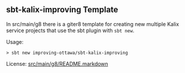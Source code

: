 ## sbt-kalix-improving Template 
In src/main/g8 there is a giter8 template for creating new
multiple Kalix service projects that use the sbt plugin with `sbt new`.

Usage:
```shell
> sbt new improving-ottawa/sbt-kalix-improving 
```
License: [src/main/g8/README.markdown](src/main/g8/README.markdown)
